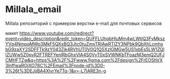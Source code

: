 # Millala_email
Millala репозиторий с примером верстки e-mail для почтовых сервисов

макет
https://www.youtube.com/redirect?event=video_description&redir_token=QUFFLUhqbHluMm4wLWtjQ3FvMkszYVp4NmpqMWo3MkF5QXxBQ3Jtc0tuZmxTRlAwRTlZY3NPbk9QbXhLcmhsbG9zaXY2SDFFTk9zY043Zjk4RVhUT0V0Q1Q5XzlGMGw5US1xbEs5LW1ZQllZUWw5Z0pvR2FTREFYenlRbGhxVlA4S0VyT0xSVWNKbTFoazM3emQ2UFJCMHFTZw&q=https%3A%2F%2Fwww.figma.com%2Fdesign%2FrEOShVX3lnffwaROjXO78C%2FEmail%3Fnode-id%3D0-3%26t%3DEJjjBA4XlvrYe7Tq-1&v=-L7IARE3n-g

